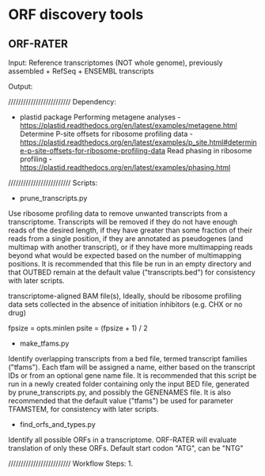 ORF discovery tools
==========

ORF-RATER
----------

Input:
Reference transcriptomes (NOT whole genome), previously assembled + RefSeq + ENSEMBL transcripts

Output:

/////////////////////////
Dependency:

* plastid package
Performing metagene analyses - https://plastid.readthedocs.org/en/latest/examples/metagene.html
Determine P-site offsets for ribosome profiling data - https://plastid.readthedocs.org/en/latest/examples/p_site.html#determine-p-site-offsets-for-ribosome-profiling-data
Read phasing in ribosome profiling - https://plastid.readthedocs.org/en/latest/examples/phasing.html

/////////////////////////
Scripts:

* prune_transcripts.py

Use ribosome profiling data to remove unwanted transcripts from a
transcriptome. Transcripts will be removed if they do not have enough reads of
the desired length, if they have greater than some fraction of their reads
from a single position, if they are annotated as pseudogenes (and multimap
with another transcript), or if they have more multimapping reads beyond what
would be expected based on the number of multimapping positions. It is
recommended that this file be run in an empty directory and that OUTBED remain
at the default value ("transcripts.bed") for consistency with later scripts.

transcriptome-aligned BAM file(s), Ideally, should be ribosome profiling data 
sets collected in the absence of initiation inhibitors (e.g. CHX or no drug)

fpsize = opts.minlen
psite = (fpsize + 1) / 2

* make_tfams.py

Identify overlapping transcripts from a bed file, termed transcript families
("tfams"). Each tfam will be assigned a name, either based on the transcript
IDs or from an optional gene name file. It is recommended that this script be
run in a newly created folder containing only the input BED file, generated by
prune_transcripts.py, and possibly the GENENAMES file. It is also recommended
that the default value ("tfams") be used for parameter TFAMSTEM, for
consistency with later scripts.

* find_orfs_and_types.py

Identify all possible ORFs in a transcriptome. ORF-RATER will evaluate translation 
of only these ORFs. Default start codon "ATG", can be "NTG"


/////////////////////////
Workflow Steps:
1. 

